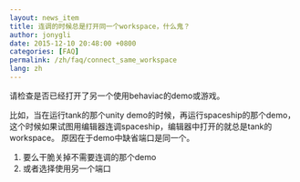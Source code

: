 ```yaml
---
layout: news_item
title: 连调的时候总是打开同一个workspace，什么鬼？
author: jonygli
date: 2015-12-10 20:48:00 +0800
categories: [FAQ]
permalink: /zh/faq/connect_same_workspace
lang: zh
---
```


请检查是否已经打开了另一个使用behaviac的demo或游戏。

比如，当在运行tank的那个unity demo的时候，再运行spaceship的那个demo，这个时候如果试图用编辑器连调spaceship，编辑器中打开的就总是tank的workspace。
原因在于demo中缺省端口是同一个。

1. 要么干脆关掉不需要连调的那个demo
1. 或者选择使用另一个端口